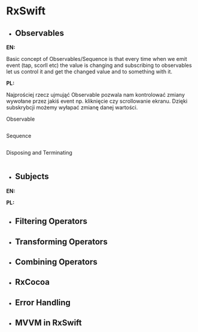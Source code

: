 # RxSwift

* ## Observables

**EN:**

Basic concept of Observables/Sequence is that every time when we emit event (tap, scorll etc) the value is changing and subscribing to observables let us control it and get the changed value and to something with it.

**PL:**

Najprościej rzecz ujmująć Observable pozwala nam kontrolować zmiany wywołane przez jakiś event np. kliknięcie czy scrollowanie ekranu. Dzięki subskrybcji możemy wyłapać zmianę danej wartości.

Observable

```swift 


```
Sequence

```swift 

```

Disposing and Terminating

```swift 

```


* ## Subjects

**EN:**

**PL:**

* ## Filtering Operators

* ## Transforming Operators

* ## Combining Operators

* ## RxCocoa

* ## Error Handling

* ## MVVM in RxSwift
